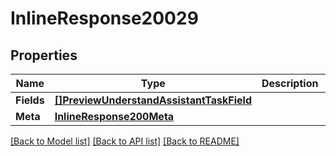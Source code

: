 # InlineResponse20029

## Properties

Name | Type | Description | Notes
------------ | ------------- | ------------- | -------------
**Fields** | [**[]PreviewUnderstandAssistantTaskField**](preview.understand.assistant.task.field.md) |  | [optional] 
**Meta** | [**InlineResponse200Meta**](inline_response_200_meta.md) |  | [optional] 

[[Back to Model list]](../README.md#documentation-for-models) [[Back to API list]](../README.md#documentation-for-api-endpoints) [[Back to README]](../README.md)


